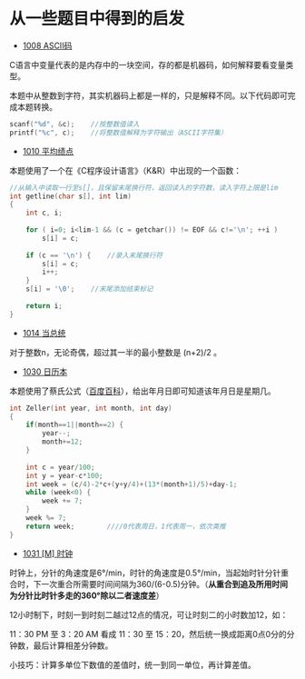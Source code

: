 # 从一些题目中得到的启发

- [1008 ASCII码](http://codeup.cn/problem.php?id=1008)

C语言中变量代表的是内存中的一块空间，存的都是机器码，如何解释要看变量类型。

本题中从整数到字符，其实机器码上都是一样的，只是解释不同。以下代码即可完成本题转换。

```c
scanf("%d", &c);	//按整数值读入
printf("%c", c);	//将整数值解释为字符输出（ASCII字符集）
```

* [1010 平均绩点](http://codeup.cn/problem.php?id=1010)

本题使用了一个在《C程序设计语言》（K&R）中出现的一个函数：

```c
//从输入中读取一行至s[]，且保留末尾换行符，返回读入的字符数，读入字符上限是lim
int getline(char s[], int lim)
{
	int c, i;
	
	for ( i=0; i<lim-1 && (c = getchar()) != EOF && c!='\n'; ++i )
		s[i] = c;
	
	if (c == '\n') {	//录入末尾换行符 
		s[i] = c;
		i++;
	}
	s[i] = '\0';	//末尾添加结束标记 
	
	return i;
}
```

* [1014 当总统](http://codeup.cn/problem.php?id=1014)

对于整数n，无论奇偶，超过其一半的最小整数是 (n+2)/2 。

* [1030 日历本](http://codeup.cn/problem.php?id=1030)

本题使用了蔡氏公式（[百度百科](https://baike.baidu.com/item/%E8%94%A1%E5%8B%92%E5%85%AC%E5%BC%8F/10491767?fr=aladdin)），给出年月日即可知道该年月日是星期几。

```c
int Zeller(int year, int month, int day)
{
	if(month==1||month==2) {　
		year--;
		month+=12;
	}
	
	int c = year/100;
	int y = year-c*100;
	int week = (c/4)-2*c+(y+y/4)+(13*(month+1)/5)+day-1;
	while (week<0) { 
		week += 7;
	}
	week %= 7;
	return week;		////0代表周日，1代表周一，依次类推
}
```

* [1031 [M] 时钟](http://codeup.cn/problem.php?id=1031)

时钟上，分针的角速度是6°/min，时针的角速度是0.5°/min，当起始时针分针重合时，下一次重合所需要时间间隔为360/(6-0.5)分钟。（**从重合到追及所用时间为分针比时针多走的360°除以二者速度差**）

12小时制下，时刻一到时刻二越过12点的情况，可让时刻二的小时数加12，如：

11：30 PM 至 3：20 AM 看成 11：30 至 15：20，然后统一换成距离0点0分的分钟数，最后计算相差分钟数。

小技巧：计算多单位下数值的差值时，统一到同一单位，再计算差值。

